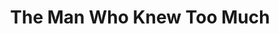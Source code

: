 ---
title: "The Man Who Knew Too Much"
year: 1934
rating: 3
stars: "★★★"
rewatched: false
permalink: "the-man-who-knew-too-much"
watched_on: 2023-08-26
---